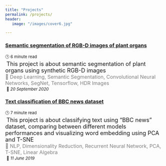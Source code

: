 ```yaml
---
title: "Projects"
permalink: /projects/
header:
   image: "/images/cover6.jpg"

---
```

### [Semantic segmentation of RGB-D images of plant organs](https://alpharouk.github.io/semantic-segmentation-of-plants-with-segnet/)
<font size="2">🕓 6 minute read</font>  
<span style="color:white">.</span><font size="4">This project is about semantic segmentation of plant organs using synthetic RGB-D images</font>  
<span style="color:grey"><font size="3">🔑 Deep Learning, Semantic Segmentation, Convolutional Neural Networks, SegNet, Tensorflow, HDR Images</font></span>  
<span style="color:white">.</span><font size="2">📅</font>*<font size="2"> 20 September 2020</font>*

### [Text classification of BBC news dataset](https://alpharouk.github.io/nlp-project/)
<font size="2">🕓 7 minute read</font>   
<span style="color:white">.</span><font size="4">This project is about classifying text using “BBC news” dataset, comparing between different models performances and visualizing word embedding using PCA and T-SNE</font>  
<span style="color:grey"><font size="3">🔑 NLP, Dimensionality Reduction, Recurrent Neural Network, PCA, T-SNE, Linear Algebra</font></span>  
<span style="color:white">.</span><font size="2">📅</font>*<font size="2"> 11 June 2019</font>*
